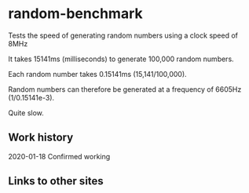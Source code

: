 # random-benchmark

Tests the speed of generating random numbers using a clock speed of 8MHz

It takes 15141ms (milliseconds) to generate 100,000 random numbers.

Each random number takes 0.15141ms (15,141/100,000).


Random numbers can therefore be generated at a frequency of 6605Hz (1/0.15141e-3). 

Quite slow.


## Work history

2020-01-18 Confirmed working

## Links to other sites
